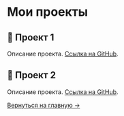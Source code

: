 # Мои проекты  

## 🎯 Проект 1  
Описание проекта. [Ссылка на GitHub](https://github.com/...).  

## 🎯 Проект 2  
Описание проекта. [Ссылка на GitHub](https://github.com/...).  

[Вернуться на главную →](/)
